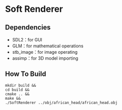 # Soft Renderer

## Dependencies

* SDL2：for GUI
* GLM：for mathematical operations
* stb_image：for image operating
* assimp：for 3D model importing

## How To Build

```shell
mkdir build &&
cd build &&
cmake .. &&
make &&
./SoftRenderer ../obj/african_head/african_head.obj
```